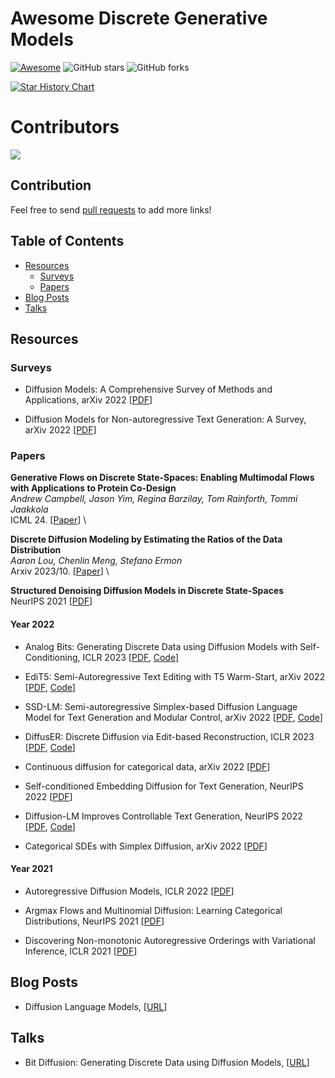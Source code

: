 # Awesome Discrete Generative Models

 [![Awesome](https://awesome.re/badge.svg)](https://awesome.re) ![GitHub stars](https://img.shields.io/github/stars/dongzhuoyao/awesome-discrete-diffusion-models?color=yellow)  ![GitHub forks](https://img.shields.io/github/forks/dongzhuoyao/awesome-discrete-diffusion-models?color=green&label=Fork)



[![Star History Chart](https://api.star-history.com/svg?repos=dongzhuoyao/awesome-discrete-generative-models&type=Date)](https://star-history.com/#dongzhuoyao/awesome-discrete-generative-models&Date)
# Contributors



<!-- readme: collaborators,contributors -end -->

<a href="https://github.com/dongzhuoyao/awesome-discrete-generative-models/graphs/contributors">
  <img src="https://contrib.rocks/image?repo=dongzhuoyao/awesome-discrete-generative-models" />
</a>


## Contribution

Feel free to send [pull requests](https://github.com/dongzhuoyao/awesome-discrete-generative-models/pulls) to add more links!

## Table of Contents

* [Resources](#resources)
  * [Surveys](#surveys)
  * [Papers](#papers)
* [Blog Posts](#blog-posts)
* [Talks](#talks)

## Resources

### Surveys

* Diffusion Models: A Comprehensive Survey of Methods and Applications, arXiv 2022  [[PDF](https://arxiv.org/pdf/2209.00796)]

* Diffusion Models for Non-autoregressive Text Generation: A Survey, arXiv 2022 [[PDF](https://arxiv.org/abs/2303.06574)]

### Papers

**Generative Flows on Discrete State-Spaces: Enabling Multimodal Flows with Applications to Protein Co-Design**\
*Andrew Campbell, Jason Yim, Regina Barzilay, Tom Rainforth, Tommi Jaakkola* \
ICML 24. [[Paper](https://arxiv.org/abs/2402.04997)] \

**Discrete Diffusion Modeling by Estimating the Ratios of the Data Distribution** \
*Aaron Lou, Chenlin Meng, Stefano Ermon* \
Arxiv 2023/10. [[Paper](https://arxiv.org/abs/2310.16834)] \

**Structured Denoising Diffusion Models in Discrete State-Spaces** \
NeurIPS 2021  [[PDF](https://arxiv.org/pdf/2107.03006.pdf)]




#### Year 2022
* Analog Bits: Generating Discrete Data using Diffusion Models with Self-Conditioning, ICLR 2023  [[PDF](https://arxiv.org/pdf/2208.04202.pdf), [Code](https://github.com/google-research/pix2seq)]

* EdiT5: Semi-Autoregressive Text Editing with T5 Warm-Start, arXiv 2022  [[PDF](https://arxiv.org/abs/2205.12209), [Code](https://edit5.page.link/code)]

* SSD-LM: Semi-autoregressive Simplex-based Diffusion Language Model for Text Generation and Modular Control, arXiv 2022  [[PDF](https://openreview.net/forum?id=HJlWWJSFDH), [Code](https://github.com/xhan77/ssd-lm)]

* DiffusER: Discrete Diffusion via Edit-based Reconstruction, ICLR 2023  [[PDF](https://arxiv.org/pdf/2210.16886.pdf), [Code](https://github.com/machelreid/diffuser)]

* Continuous diffusion for categorical data, arXiv 2022  [[PDF](https://dl.acm.org/doi/10.1145/3394486.3403237)]

* Self-conditioned Embedding Diffusion for Text Generation, NeurIPS 2022 [[PDF](https://arxiv.org/pdf/2211.04236.pdf)]
  
* Diffusion-LM Improves Controllable Text Generation, NeurIPS 2022  [[PDF](https://arxiv.org/pdf/2205.14217.pdf), [Code](https://github.com/XiangLi1999/Diffusion-LM.git)]

* Categorical SDEs with Simplex Diffusion, arXiv 2022  [[PDF](https://arxiv.org/pdf/2210.14784.pdf)]

#### Year 2021
* Autoregressive Diffusion Models, ICLR 2022  [[PDF](https://arxiv.org/pdf/2110.02037.pdf)]

* Argmax Flows and Multinomial Diffusion: Learning Categorical Distributions, NeurIPS 2021  [[PDF](https://arxiv.org/pdf/2102.05379.pdf)]
  
* Discovering Non-monotonic Autoregressive Orderings with Variational Inference, ICLR 2021  [[PDF](https://arxiv.org/abs/2110.15797)]

## Blog Posts

* Diffusion Language Models,  [[URL](https://benanne.github.io/2023/01/09/diffusion-language.html)]

## Talks
* Bit Diffusion: Generating Discrete Data using Diffusion Models,  [[URL](https://www.youtube.com/watch?v=Pe6l69Y4LNk&t=51s)]
